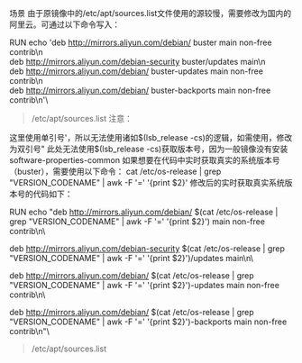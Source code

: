 场景
由于原镜像中的/etc/apt/sources.list文件使用的源较慢，需要修改为国内的阿里云。可通过以下命令写入：

RUN echo 'deb http://mirrors.aliyun.com/debian/ buster main non-free contrib\n\
deb http://mirrors.aliyun.com/debian-security buster/updates main\n\
deb http://mirrors.aliyun.com/debian/ buster-updates main non-free contrib\n\
deb http://mirrors.aliyun.com/debian/ buster-backports main non-free contrib\n'\
> /etc/apt/sources.list
注意：

这里使用单引号'，所以无法使用诸如$(lsb_release -cs)的逻辑，如需使用，修改为双引号"
此处无法使用$(lsb_release -cs)获取版本号，因为一般镜像没有安装software-properties-common
如果想要在代码中实时获取真实的系统版本号（buster），需要使用以下命令：
cat /etc/os-release | grep "VERSION_CODENAME" | awk -F '=' '{print $2}'
修改后的实时获取真实系统版本号的代码如下：

RUN echo "deb http://mirrors.aliyun.com/debian/ $(cat /etc/os-release | grep "VERSION_CODENAME" | awk -F '=' '{print $2}') main non-free contrib\n\

deb http://mirrors.aliyun.com/debian-security $(cat /etc/os-release | grep "VERSION_CODENAME" | awk -F '=' '{print $2}')/updates main\n\

deb http://mirrors.aliyun.com/debian/ $(cat /etc/os-release | grep "VERSION_CODENAME" | awk -F '=' '{print $2}')-updates main non-free contrib\n\

deb http://mirrors.aliyun.com/debian/ $(cat /etc/os-release | grep "VERSION_CODENAME" | awk -F '=' '{print $2}')-backports main non-free contrib\n"\
> /etc/apt/sources.list
